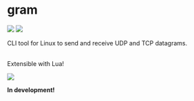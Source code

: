 # gram

![](https://github.com/luv4bytes/gram/workflows/ubuntu-18.04-build/badge.svg)
![](https://github.com/luv4bytes/gram/workflows/ubuntu-18.04-tests/badge.svg)

CLI tool for Linux to send and receive UDP and TCP datagrams.
<br><br>

Extensible with Lua!

![](http://www.lua.org/images/lua-language.gif)

**In development!**
